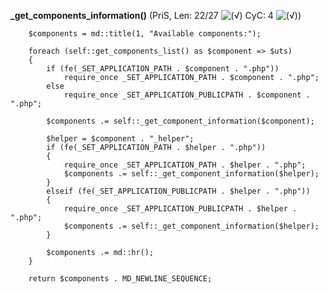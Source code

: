 **_get_components_information()** (PriS, Len: 22/27 ![(&radic;)](https://raw.github.com/TheB3Rt0z/schrimp/master/.inc/img/icon_16x16_green_ok.png "") CyC: 4 ![(&radic;)](https://raw.github.com/TheB3Rt0z/schrimp/master/.inc/img/icon_16x16_green_ok.png ""))  
  
        $components = md::title(1, "Available components:");

        foreach (self::get_components_list() as $component => $uts)
        {
            if (fe(_SET_APPLICATION_PATH . $component . ".php"))
                require_once _SET_APPLICATION_PATH . $component . ".php";
            else
                require_once _SET_APPLICATION_PUBLICPATH . $component . ".php";

            $components .= self::_get_component_information($component);

            $helper = $component . "_helper";
            if (fe(_SET_APPLICATION_PATH . $helper . ".php"))
            {
                require_once _SET_APPLICATION_PATH . $helper . ".php";
                $components .= self::_get_component_information($helper);
            }
            elseif (fe(_SET_APPLICATION_PUBLICPATH . $helper . ".php"))
            {
                require_once _SET_APPLICATION_PUBLICPATH . $helper . ".php";
                $components .= self::_get_component_information($helper);
            }

            $components .= md::hr();
        }

        return $components . MD_NEWLINE_SEQUENCE;
